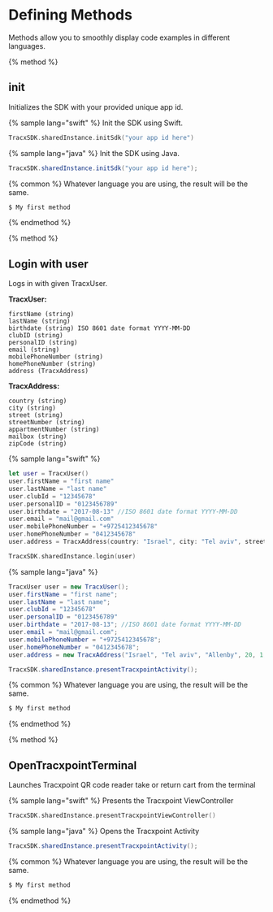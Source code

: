 # Defining Methods

Methods allow you to smoothly display code examples in different languages.

{% method %}
## init

Initializes the SDK with your provided unique app id.

{% sample lang="swift" %}
Init the SDK using Swift.

```swift
TracxSDK.sharedInstance.initSdk("your app id here")
```

{% sample lang="java" %}
Init the SDK using Java.

```java
TracxSDK.sharedInstance.initSdk("your app id here");
```



{% common %}
Whatever language you are using, the result will be the same.

```bash
$ My first method
```
{% endmethod %}

{% method %}
## Login with user

Logs in with given TracxUser.


**TracxUser:**
```
firstName (string)
lastName (string)
birthdate (string) ISO 8601 date format YYYY-MM-DD
clubID (string)   
personalID (string)
email (string)
mobilePhoneNumber (string)
homePhoneNumber (string)
address (TracxAddress)
```
**TracxAddress:**
```
country (string)
city (string)
street (string)
streetNumber (string)
appartmentNumber (string)
mailbox (string)
zipCode (string)
```



{% sample lang="swift" %}

```swift
let user = TracxUser()
user.firstName = "first name"
user.lastName = "last name"
user.clubId = "12345678"
user.personalID = "0123456789"
user.birthdate = "2017-08-13" //ISO 8601 date format YYYY-MM-DD
user.email = "mail@gmail.com"
user.mobilePhoneNumber = "+9725412345678"
user.homePhoneNumber = "0412345678"
user.address = TracxAddress(country: "Israel", city: "Tel aviv", street: "Allenby", streetNumber: 20, appartmentNumber: 1, mailbox: 1, zipCode: 1234567)

TracxSDK.sharedInstance.login(user)
```

{% sample lang="java" %}

```java
TracxUser user = new TracxUser();
user.firstName = "first name";
user.lastName = "last name";
user.clubId = "12345678"
user.personalID = "0123456789"
user.birthdate = "2017-08-13"; //ISO 8601 date format YYYY-MM-DD
user.email = "mail@gmail.com";
user.mobilePhoneNumber = "+9725412345678";
user.homePhoneNumber = "0412345678";
user.address = new TracxAddress("Israel", "Tel aviv", "Allenby", 20, 1, 1, 1234567);

TracxSDK.sharedInstance.presentTracxpointActivity();
```



{% common %}
Whatever language you are using, the result will be the same.

```bash
$ My first method
```
{% endmethod %}


{% method %}
## OpenTracxpointTerminal

Launches Tracxpoint QR code reader take or return cart from the terminal

{% sample lang="swift" %}
Presents the Tracxpoint ViewController

```swift
TracxSDK.sharedInstance.presentTracxpointViewController()
```

{% sample lang="java" %}
Opens the Tracxpoint Activity

```java
TracxSDK.sharedInstance.presentTracxpointActivity();
```



{% common %}
Whatever language you are using, the result will be the same.

```bash
$ My first method
```
{% endmethod %}

